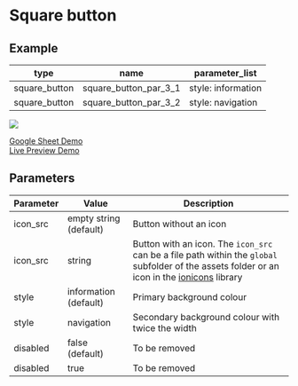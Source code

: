 # Square button

## Example

| type         | name                  |parameter_list |
| ---------    | ------------             |--------- |
|square_button |square_button_par_3_1          |style: information|
|square_button |square_button_par_3_2         |style: navigation|

![](images/square_button.png)

[Google Sheet Demo](https://docs.google.com/spreadsheets/d/1ptSCtSDQ-_PrgLuZiJouHa9k1nUEjg7eMzx9rVOKBUE/edit#gid=569531329)   
[Live Preview Demo](https://plh-global.web.app/template/comp_square_button)

## Parameters

| Parameter             | Value                 | Description |
| ---------             | -----------           | --------- |
|icon_src               |empty string (default) | Button without an icon|
|icon_src               | string  | Button with an icon. The `icon_src` can be a file path within the `global` subfolder of the assets folder or an icon in the [ionicons](https://ionic.io/ionicons) library |
|style                  |information (default)  | Primary background colour|
|style                  |navigation             | Secondary background colour with twice the width|
|disabled	            |false (default)        | To be removed|
|disabled	            |true                   | To be removed|


